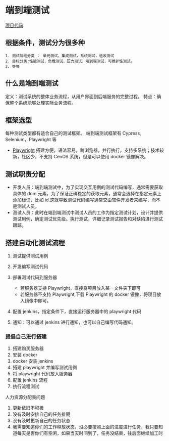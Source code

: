 # 端到端测试

[项目代码](https://git.dfy.definesys.cn/ipaas/ipaas-others/deipaas-front-tests.git)

## 根据条件，测试分为很多种

    1. 测试阶段分类 ： 单元测试，集成测试，系统测试，验收测试
    2. 目标分类:性能测试，负载测试，压力测试，端到端测试，可维护性测试。
    3. 等等

## 什么是端到端测试

定义：测试系统的整体业务流程，从用户界面到后端服务的完整过程。
特点：确保整个系统能够处理实际业务流程。

## 框架选型

每种测试类型都有适合自己的测试框架。
端到端测试框架有 Cypress，Selenium，Playwright 等

- [Playwright](https://playwright.dev/) 搭建方便，语法容易，跨浏览器，并行执行，支持多系统；技术较新，社区少，不支持 CenOS 系统，但是可以使用 docker 镜像解决。

## 测试职责分配

- 开发人员：端到端测试中，为了实现交互用例的测试代码编写，通常需要获取具体的 dom 元素，为了保证正确稳定的获取元素，通常会选择在指定元素上添加标识，比如 id.这就导致测试代码编写通常交由软件开发者来编写，而不是测试人员。
- 测试人员：此时在端到端测试中测试人员的工作为指定测试计划，设计并提供测试用例，确定测试优先级。执行测试，详细记录测试报告和对缺陷进行测试跟踪。

## 搭建自动化测试流程

1. 测试提供测试用例
2. 开发编写测试代码
3. 部署测试代码到服务器

   - 若服务器支持 Playwright，直接将项目放入某一文件夹下即可
   - 若服务器不支持 Playwright,下载 Playwright 的 docker 镜像，将项目放入镜像中即可。

4. 配置 jenkins，指定条件下，直接运行服务器中的 playwright 代码
5. 通知：可以通过 jenkins 进行通知，也可以自己编写代码通知。

### 提倡自己进行搭建

1. 搭建购买服务器
2. 安装 docker
3. docker 安装 jenkins
4. 搭建 playwright 并编写测试用例
5. 将 playwright 代码放入服务器
6. 配置 jenkins 流程
7. 执行流程测试

人力资源分配表问题

1. 更新依旧不积极
2. 没有及时安排自己的任务排期
3. 没有及时更新自己的任务状态
4. 我需要知道你们的工作释放状态，没必要按照上面的进度进行任务，我只要知道每天是否你们有空闲，如果当天时间到了，任务没结束，往后面继续加工时


